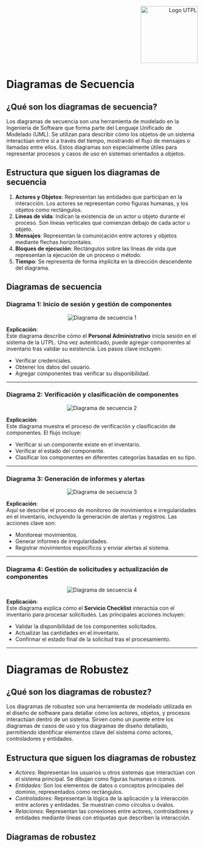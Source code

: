 <p align="right">
  <img src="https://i.postimg.cc/13qQdqZs/utpllogo.png" alt="Logo UTPL" width="150"/>
</p>

# Diagramas de Secuencia

## ¿Qué son los diagramas de secuencia?
Los diagramas de secuencia son una herramienta de modelado en la Ingeniería de Software que forma parte del Lenguaje Unificado de Modelado (UML). Se utilizan para describir cómo los objetos de un sistema interactúan entre sí a través del tiempo, mostrando el flujo de mensajes o llamadas entre ellos. Estos diagramas son especialmente útiles para representar procesos y casos de uso en sistemas orientados a objetos.

## Estructura que siguen los diagramas de secuencia
1. **Actores y Objetos**: Representan las entidades que participan en la interacción. Los actores se representan como figuras humanas, y los objetos como rectángulos.
2. **Líneas de vida**: Indican la existencia de un actor u objeto durante el proceso. Son líneas verticales que comienzan debajo de cada actor u objeto.
3. **Mensajes**: Representan la comunicación entre actores y objetos mediante flechas horizontales.
4. **Bloques de ejecución**: Rectángulos sobre las líneas de vida que representan la ejecución de un proceso o método.
5. **Tiempo**: Se representa de forma implícita en la dirección descendente del diagrama.

## Diagramas de secuencia

### Diagrama 1: Inicio de sesión y gestión de componentes
<p align="center">
  <img src="https://i.postimg.cc/Gt4mLP2t/Inventario-de-Bodega-Diagrama-de-secuencia-1.png" alt="Diagrama de secuencia 1"/>
</p>

**Explicación**:  
Este diagrama describe cómo el **Personal Administrativo** inicia sesión en el sistema de la UTPL. Una vez autenticado, puede agregar componentes al inventario tras validar su existencia. Los pasos clave incluyen:  
- Verificar credenciales.  
- Obtener los datos del usuario.  
- Agregar componentes tras verificar su disponibilidad.

---

### Diagrama 2: Verificación y clasificación de componentes
<p align="center">
  <img src="https://i.postimg.cc/j2BdLWwX/Inventario-de-Bodega-Diagrama-de-secuencia-2.png" alt="Diagrama de secuencia 2"/>
</p>

**Explicación**:  
Este diagrama muestra el proceso de verificación y clasificación de componentes. El flujo incluye:  
- Verificar si un componente existe en el inventario.  
- Verificar el estado del componente.  
- Clasificar los componentes en diferentes categorías basadas en su tipo.

---

### Diagrama 3: Generación de informes y alertas
<p align="center">
  <img src="https://i.postimg.cc/gc70M7SZ/Inventario-de-Bodega-Diagrama-de-secuencia-3.png" alt="Diagrama de secuencia 3 "/>
</p>

**Explicación**:  
Aquí se describe el proceso de monitoreo de movimientos e irregularidades en el inventario, incluyendo la generación de alertas y registros. Las acciones clave son:  
- Monitorear movimientos.  
- Generar informes de irregularidades.  
- Registrar movimientos específicos y enviar alertas al sistema.

---

### Diagrama 4: Gestión de solicitudes y actualización de componentes
<p align="center">
  <img src="https://i.postimg.cc/B6Yvf7JR/Inventario-de-Bodega-Diagrama-de-secuencia-4.png" alt="Diagrama de secuencia 4"/>
</p>

**Explicación**:  
Este diagrama explica cómo el **Servicio Checklist** interactúa con el inventario para procesar solicitudes. Las principales acciones incluyen:  
- Validar la disponibilidad de los componentes solicitados.  
- Actualizar las cantidades en el inventario.  
- Confirmar el estado final de la solicitud tras el procesamiento.

---

# Diagramas de Robustez  

## ¿Qué son los diagramas de robustez?  
Los diagramas de robustez son una herramienta de modelado utilizada en el diseño de software para detallar cómo los actores, objetos, y procesos interactúan dentro de un sistema. Sirven como un puente entre los diagramas de casos de uso y los diagramas de diseño detallado, permitiendo identificar elementos clave del sistema como actores, controladores y entidades.  

## Estructura que siguen los diagramas de robustez  

- *Actores:* Representan los usuarios u otros sistemas que interactúan con el sistema principal. Se dibujan como figuras humanas o íconos.  
- *Entidades:* Son los elementos de datos o conceptos principales del dominio, representados como rectángulos.  
- *Controladores:* Representan la lógica de la aplicación y la interacción entre actores y entidades. Se muestran como círculos u óvalos.  
- *Relaciones:* Representan las conexiones entre actores, controladores y entidades mediante líneas con etiquetas que describen la interacción.

## Diagramas de robustez
